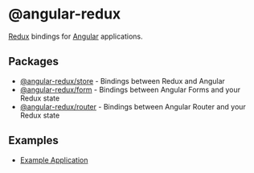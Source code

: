 # @angular-redux

[Redux](https://redux.js.org/) bindings for [Angular](https://angular.io/) applications.

## Packages

- [@angular-redux/store](packages/store) - Bindings between Redux and Angular
- [@angular-redux/form](packages/form) - Bindings between Angular Forms and your Redux state
- [@angular-redux/router](packages/router) - Bindings between Angular Router and your Redux state

## Examples

- [Example Application](packages/example-app)
